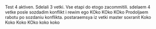 Test 4 aktiven.
Sdelali 3 vetki. Vse etapi do etogo zacommitili.
sdelaem 4 vetke posle sozdadim konflikt i rewim ego
KOko KOko KOko
Prodoljaem rabotu po sozdaniu konflikta.
postaraemsya iz vetki master soxranit Koko Koko Koko
KOko koko koko
